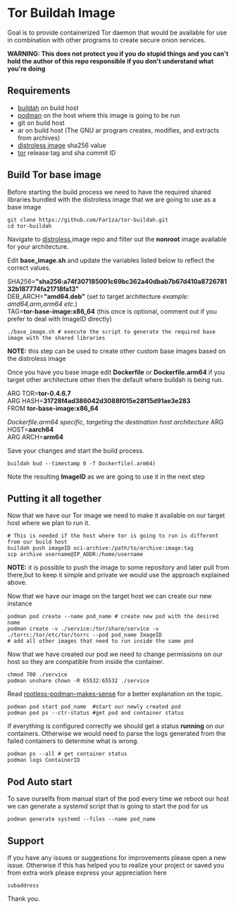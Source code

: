 #  Tor Buildah Image
Goal is to provide containerized Tor daemon that would be available for use in combination with other programs to create secure onion services.

**WARNING: This does not protect you if you do stupid things and you can't hold the author of this repo responsible if you don't understand what you're doing**
## Requirements 

- [buildah](https://github.com/containers/buildah/blob/main/install.md) on build host
- [podman](https://podman.io/getting-started/installation#linux-distributions) on the host where this image is going to be run
- git on build host
- ar   on build host (The GNU ar program creates, modifies, and extracts from archives)
- [distroless image](https://console.cloud.google.com/gcr/images/distroless/global/base) sha256 value
- [tor](https://github.com/torproject/tor/releases) release tag and sha commit ID

## Build Tor base image
Before starting the build process we need to have the required shared libraries bundled with the distroless image that we are going to use as a base image

```
git clone https://github.com/Far1za/tor-buildah.git
cd tor-buildah
```

Navigate to [distroless ](https://console.cloud.google.com/gcr/images/distroless/global/base) image repo and filter out the **nonroot** image available for your architecture.

Edit **base_image.sh** and update the variables listed below to reflect the correct values.

SHA256=**"sha256:a74f307185001c69bc362a40dbab7b67d410a872678132b187774fa21718fa13"**  
DEB_ARCH=**"amd64.deb"** (set to target architecture *example: amd64,arm,arm64 etc.*)  
TAG=**tor-base-image:x86_64** (this once is optional, comment out if you prefer to deal with ImageID directly)

	./base_image.sh # execute the script to generate the required base image with the shared libraries

**NOTE:** this step can be used to create other custom base images based on the distroless image

Once you have you base image edit **Dockerfile** or **Dockerfile.arm64** if you target other architecture other then the default where buildah is being run.

ARG TOR=**tor-0.4.6.7**  
ARG HASH=**31728f4ad386042d3088f015e28f15d91ae3e283**  
FROM **tor-base-image:x86_64**

*Dockerfile.arm64 specific, targeting the destination host architecture*
ARG HOST=**aarch64**  
ARG ARCH=**arm64**

Save your changes and start the build process.

	buildah bud --timestamp 0 -f Dockerfile(.arm64)
	
Note the resulting **ImageID** as we are going to use it in the next step

## Putting it all together

Now that we have our Tor image we need to make it available on our target host where we plan to run it.

```
# This is needed if the host where tor is going to run is different from our build host
buildah push imageID oci-archive:/path/to/archive:image:tag
scp archive username@IP_ADDR:/home/username
```

**NOTE:** it is possible to push the image to some repository and later pull from there,but to keep it simple and private we would use the approach explained above.

Now that we have our image on the target host we can create our new instance

```
podman pod create --name pod_name # create new pod with the desired name
podman create -v ./service:/tor/share/service -v ./torrc:/tor/etc/tor/torrc --pod pod_name ImageID
# add all other images that need to run inside the same pod
```

Now that we have created our pod we need to change permissions on our host so they are compatible from inside the container. 
```
chmod 700 ./service
podman unshare chown -R 65532:65532 ./service
```
Read [rootless-podman-makes-sense](https://www.redhat.com/sysadmin/rootless-podman-makes-sense) for a better explanation on the topic.

```
podman pod start pod_name  #start our newly created pod
podman pod ps --ctr-status #get pod and container status
```

If everything is configured correctly we should get a status **running** on our containers. 
Otherwise we would need to parse the logs generated from the failed containers to determine what is wrong.

```
podman ps --all # get container status
podman logs ContainerID
```
## Pod Auto start

To save ourselfs from manual start of the pod every time we reboot our host we can generate a systemd script that is going to start the pod for us

	podman generate systemd --files --name pod_name

## Support

If you have any issues or suggestions for improvements please open a new issue.
Otherwise if this has helped you to realize your project or saved you from extra work please express your appreciation here

	subaddress

Thank you.
